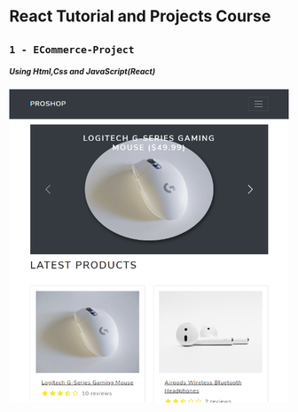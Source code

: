 # React Tutorial and Projects Course

## `1 - ECommerce-Project`

##### Using Html,Css and JavaScript(React) 

![](images/ECommerce.png)
